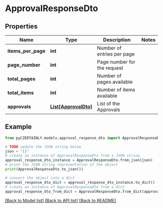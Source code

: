 # ApprovalResponseDto


## Properties

Name | Type | Description | Notes
------------ | ------------- | ------------- | -------------
**items_per_page** | **int** | Number of entries per page | 
**page_number** | **int** | Page number for the request | 
**total_pages** | **int** | Number of pages available | 
**total_items** | **int** | Number of items available | 
**approvals** | [**List[ApprovalDto]**](ApprovalDto.md) | List of the Approvals | 

## Example

```python
from pyCZERTAINLY.models.approval_response_dto import ApprovalResponseDto

# TODO update the JSON string below
json = "{}"
# create an instance of ApprovalResponseDto from a JSON string
approval_response_dto_instance = ApprovalResponseDto.from_json(json)
# print the JSON string representation of the object
print(ApprovalResponseDto.to_json())

# convert the object into a dict
approval_response_dto_dict = approval_response_dto_instance.to_dict()
# create an instance of ApprovalResponseDto from a dict
approval_response_dto_from_dict = ApprovalResponseDto.from_dict(approval_response_dto_dict)
```
[[Back to Model list]](../README.md#documentation-for-models) [[Back to API list]](../README.md#documentation-for-api-endpoints) [[Back to README]](../README.md)


